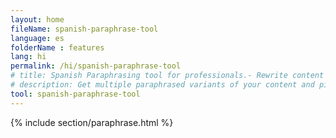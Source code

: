 ```yaml
---
layout: home
fileName: spanish-paraphrase-tool
language: es
folderName : features
lang: hi
permalink: /hi/spanish-paraphrase-tool
# title: Spanish Paraphrasing tool for professionals.- Rewrite content online for free.
# description: Get multiple paraphrased variants of your content and pick the best variant for your use case. Only tool which provides this feature. Try it out now !
tool: spanish-paraphrase-tool
---
```

{% include section/paraphrase.html %}